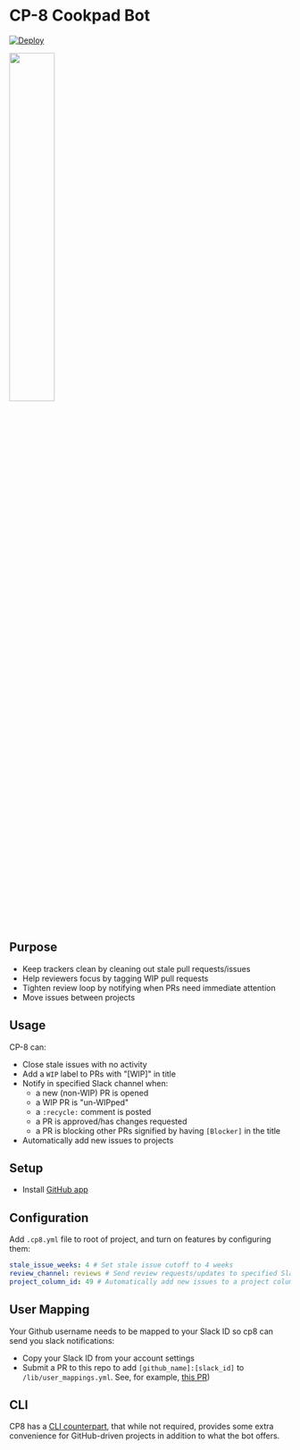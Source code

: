 # CP-8 Cookpad Bot

[![Deploy](https://www.herokucdn.com/deploy/button.svg)](https://heroku.com/deploy)

<img src="https://cloud.githubusercontent.com/assets/104138/13375017/617ffdd0-dd95-11e5-9b59-87605963b351.png" width="40%"/>

## Purpose

- Keep trackers clean by cleaning out stale pull requests/issues
- Help reviewers focus by tagging WIP pull requests
- Tighten review loop by notifying when PRs need immediate attention
- Move issues between projects

## Usage

CP-8 can:

- Close stale issues with no activity
- Add a `WIP` label to PRs with "[WIP]" in title
- Notify in specified Slack channel when:
  - a new (non-WIP) PR is opened
  - a WIP PR is "un-WIPped"
  - a `:recycle:` comment is posted
  - a PR is approved/has changes requested
  - a PR is blocking other PRs signified by having `[Blocker]` in the title
- Automatically add new issues to projects

## Setup

- Install [GitHub app](https://github.com/apps/cp8-cookpad-bot)

## Configuration

Add `.cp8.yml` file to root of project, and turn on features by configuring them:

```yml
stale_issue_weeks: 4 # Set stale issue cutoff to 4 weeks
review_channel: reviews # Send review requests/updates to specified Slack channel
project_column_id: 49 # Automatically add new issues to a project column
```

## User Mapping

Your Github username needs to be mapped to your Slack ID so cp8 can send you slack notifications:

- Copy your Slack ID from your account settings
- Submit a PR to this repo to add `[github_name]:[slack_id]` to `/lib/user_mappings.yml`. See, for example, [this PR](https://github.com/cookpad/cp8/pull/68))

## CLI

CP8 has a [CLI counterpart](https://github.com/cookpad/cp8_cli), that while not required, provides some extra convenience for GitHub-driven projects in addition to what the bot offers.
